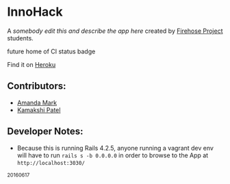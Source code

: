 # InnoHack

A _somebody edit this and describe the app here_ created by [Firehose Project](http://thefirehoseproject.com) students.

future home of CI status badge

Find it on [Heroku](https://innohack.herokuapp.com/)

## Contributors:
* [Amanda Mark](https://github.com/amarkpark/)
* [Kamakshi Patel](https://github.com/kpat108)

## Developer Notes:
* Because this is running Rails 4.2.5, anyone running a vagrant dev env will have to run `rails s -b 0.0.0.0` in order to browse to the App at `http://localhost:3030/`

<sub>20160617</sub>